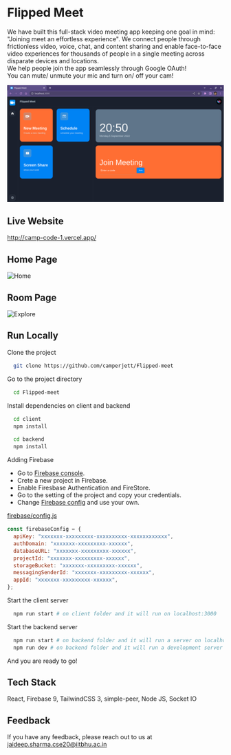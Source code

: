 # Flipped Meet

We have built this full-stack video meeting app keeping one goal in mind: "Joining meet an effortless experience". We connect people through frictionless video, voice, chat, and content sharing and enable face-to-face video experiences for thousands of people in a single meeting across disparate devices and locations.<br>
We help people join the app seamlessly through Google OAuth! <br>
You can mute/ unmute your mic and turn on/ off your cam! <br>



![Flipped Meet](/screenshot/Flipped-meet.png)

## Live Website

http://camp-code-1.vercel.app/

## Home Page

![Home](/screenshot/home.png)

## Room Page

![Explore](/screenshot/room.png)

## Run Locally

Clone the project

```bash
  git clone https://github.com/camperjett/Flipped-meet
```

Go to the project directory

```bash
  cd Flipped-meet
```

Install dependencies on client and backend

```bash
  cd client
  npm install
```

```bash
  cd backend
  npm install
```

Adding Firebase

- Go to [Firebase console](https://console.firebase.google.com/).
- Crete a new project in Firebase.
- Enable Firesbase Authentication and FireStore.
- Go to the setting of the project and copy your credentials.
- Change [Firebase config](/client/src/firebase/config.js) and use your own.

[firebase/config.js](/client/src/firebase/config.js)

```js
const firebaseConfig = {
  apiKey: "xxxxxxx-xxxxxxxxx-xxxxxxxxxx-xxxxxxxxxxxx",
  authDomain: "xxxxxxx-xxxxxxxxx-xxxxxx",
  databaseURL: "xxxxxxx-xxxxxxxxx-xxxxxx",
  projectId: "xxxxxxx-xxxxxxxxx-xxxxxx",
  storageBucket: "xxxxxxx-xxxxxxxxx-xxxxxx",
  messagingSenderId: "xxxxxxx-xxxxxxxxx-xxxxxx",
  appId: "xxxxxxx-xxxxxxxxx-xxxxxx",
};
```

Start the client server

```bash
  npm run start # on client folder and it will run on localhost:3000
```

Start the backend server

```bash
  npm run start # on backend folder and it will run a server on localhost:5000
  npm run dev # on backend folder and it will run a development server on localhost:5000
```

And you are ready to go!

## Tech Stack

React, Firebase 9, TailwindCSS 3, simple-peer, Node JS, Socket IO

## Feedback

If you have any feedback, please reach out to us at jaideep.sharma.cse20@iitbhu.ac.in
